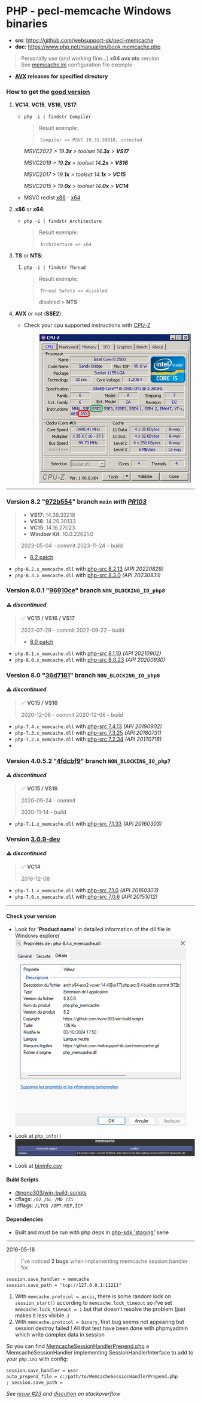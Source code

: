 # PHP - pecl-memcache Windows binaries

- **src**: https://github.com/websupport-sk/pecl-memcache
- **doc:** https://www.php.net/manual/en/book.memcache.php

> Personally use (and working fine...) **x64 avx nts** version.  
> See [memcache.ini](memcache.ini) configuration file exemple

- **[AVX](https://msdn.microsoft.com/fr-fr/library/jj620901.aspx) releases** __for specified directory__

### How to get the [good version](bininfo.csv)

1. **VC14**, **VC15**, **VS16**, **VS17**:

   - `php -i | findstr Compiler`

     > Result exemple:
     >
     > ​	`Compiler => MSVC 19.31.30818, untested`
   
     *MSVC2022 > 19.**3x** > toolset 14.**3x** > **VS17***
   
     *MSVC2019 > 19.**2x** > toolset 14.**2x** > **VS16***
   
     *MSVC2017 > 19.**1x** > toolset 14.**1x** > **VC15***
   
     *MSVC2015 > 19.**0x** > toolset 14.**0x** > **VC14***
   
   - MSVC redist  [x86](https://aka.ms/vs/16/release/vc_redist.x86.exe) - [x64](https://aka.ms/vs/16/release/vc_redist.x64.exe)

2) **x86** or **x64**:

   - `php -i | findstr Architecture`

     > Result exemple:
     >
     > ​	`Architecture => x64`

3) **TS** or **NTS**:

   1) `php -i | findstr Thread`

      > Result exemple:
      >
      > ​	`Thread Safety => disabled`
      >
      > disabled > **NTS**

4) **AVX** or not (**SSE2**): 

   - Check your cpu supported instructions with [CPU-Z](https://www.cpuid.com/softwares/cpu-z.html)

     > ![](./avx.png)

---

### Version 8.2 "[972b554](https://github.com/websupport-sk/pecl-memcache/commit/972b554c4a08acdebeae3591835e1a0ab3a7bd92)" branch `main` _with [PR103](https://github.com/websupport-sk/pecl-memcache/pull/103)_ 

> - **VS17**: 14.39.33218
> - **VS16**: 14.29.30133
> - **VC15**: 14.16.27023
> - **Window Kit**: 10.0.22621.0
>
>2023-05-04 - commit
>2023-11-24 - build
>- [8.2 patch](82.patch)

- `php-8.2.x_memcache.dll` with [php-src 8.2.13](https://github.com/php/php-src/tree/php-8.2.13) _(API 20220829)_
- `php-8.3.x_memcache.dll` with [php-src 8.3.0](https://github.com/php/php-src/tree/php-8.3.0) _(API 20230831)_

### Version 8.0.1 "[96910ce](https://github.com/websupport-sk/pecl-memcache/commit/96910ce9c4b59733d94162f422918256fe738e83)" branch `NON_BLOCKING_IO_php8`

#### :warning: _discontinued_ 

> :white_check_mark: **VC15 / VS16 / VS17**
>
> 2022-07-29 - commit
> 2022-09-22 - build
>
> - [8.0 patch](8.0.patch) 

- `php-8.1.x_memcache.dll` with [php-src 8.1.10](https://github.com/php/php-src/tree/php-8.1.10) _(API 20210902)_
- `php-8.0.x_memcache.dll` with [php-src 8.0.23](https://github.com/php/php-src/tree/php-8.0.23) _(API 20200930)_

### Version 8.0 "[36d7181](https://github.com/websupport-sk/pecl-memcache/commit/36d71814591db47c58800e7c24ad77df1bf14ab1)" branch `NON_BLOCKING_IO_php8`

#### :warning: _discontinued_ 

> :white_check_mark: **VC15 / VS16**
>
> 2020-12-06 - commit
> 2020-12-06 - build

- `php-7.4.x_memcache.dll` with [php-src 7.4.13](https://github.com/php/php-src/tree/php-7.4.13) _(API 20190902)_
- `php-7.3.x_memcache.dll` with [php-src 7.3.25](https://github.com/php/php-src/tree/php-7.3.25) _(API 20180731)_
- `php-7.2.x_memcache.dll` with [php-src 7.2.34](https://github.com/php/php-src/tree/php-7.2.34) _(API 20170718)_
- 

### Version 4.0.5.2 "[4fdcbf9](https://github.com/websupport-sk/pecl-memcache/commit/4fdcbf9fdb6876b50cd73c614bf8130ee10ce2d2)" branch `NON_BLOCKING_IO_php7`

####          :warning: _discontinued_

> :white_check_mark: **VC15 / VS16**
>
> 2020-09-24 - commit
>
> 2020-11-14 - build

- `php-7.1.x_memcache.dll` with [php-src 7.1.33](https://github.com/php/php-src/tree/php-7.1.33) _(API 20160303)_

### Version [3.0.9-dev](https://github.com/websupport-sk/pecl-memcache/commit/4991c2fff22d00dc81014cc92d2da7077ef4bc86)

#### :warning: _discontinued_

> :white_check_mark: **VC14**
>
> 2016-12-08

- `php-7.1.x_memcache.dll` with [php-src 7.1.0](https://github.com/php/php-src/tree/php-7.1.0) _(API 20160303)_
- `php-7.0.x_memcache.dll` with [php-src 7.0.6](https://github.com/php/php-src/tree/php-7.0.6) _(API 20151012)_

----
#### **Check your version**

- Look for **'Product name'** in detailed information of the dll file in Windows explorer 
  ![image-20201114113957010](README_1.png)

- Look at `php_info()` 
  ![image-20201114113957010](README_2.png)

- Look at [bininfo.csv](./bininfo.csv)

#### **Build Scripts** 

- [@nono303/win-build-scripts](https://github.com/nono303/win-build-scripts)
- cflags: `/O2 /GL /MD /Zi`
- ldflags: `/LTCG /OPT:REF,ICF`

#### Dependencies

- Built and must be run with php deps in [php-sdk 'staging'](https://windows.php.net/downloads/php-sdk/deps/series/) serie

----
2016-05-18

> I’ve noticed __2 bugs__ when implementing memcache session.handler for 
```
session.save_handler = memcache
session.save_path = "tcp://127.0.0.1:11211"
```
1. With ```memcache.protocol = ascii```, there is some random lock on ```session_start()``` according to ```memcache.lock_timeout```
so i've set ```memcache.lock_timeout = 1``` but that doesn’t resolve the problem (just makes it less visible..)
2. With ```memcache.protocol = binary```, first bug seems not appearing but session destroy failed !
All that test have been done with phpmyadmin which write complex data in session

So you can find [MemcacheSessionHandlerPrepend.php](MemcacheSessionHandlerPrepend.php) a MemcacheSessionHandler implementing SessionHandlerInterface to add to your `php.ini` with config:
```
session.save_handler = user
auto_prepend_file = c:/path/to/MemcacheSessionHandlerPrepend.php
; session.save_path = 
```
_See [issue #23](https://github.com/websupport-sk/pecl-memcache/issues/23#issuecomment-327702906) and [discution](http://stackoverflow.com/questions/34952502/memcache-for-php7-on-windows/) on stackoverflow_
